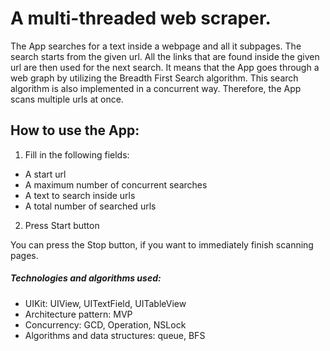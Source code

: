 # A multi-threaded web scraper.

 
The App searches for a text inside a webpage and all it subpages.
The search starts from the given url. All the links that are found inside the given url are then used for the next search. It means that the App goes through a web graph by utilizing the Breadth First Search algorithm.
This search algorithm is also implemented in a concurrent way. Therefore, the App scans multiple urls at once.

## How to use the App:

 1. Fill in the following fields:
   - A start url
   - A maximum number of concurrent searches
   - A text to search inside urls
   - A total number of searched urls
2. Press Start button

You can press the Stop button, if you want to immediately finish scanning pages.

##### Technologies and algorithms used:
- UIKit: UIView, UITextField, UITableView
- Architecture pattern: MVP
- Concurrency: GCD, Operation, NSLock
- Algorithms and data structures: queue, BFS
